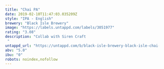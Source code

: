 ```yaml
---
title: "Chai PA"
date: 2019-02-10T11:47:03.035209Z
style: "IPA - English"
brewery: "Black Isle Brewery"
image: "https://labels.untappd.com/labels/3051977"
rating: "3.08"
description: "Collab with Siren Craft "
untappd_url: "https://untappd.com/b/black-isle-brewery-black-isle-chai-pa/3051977"
abv: "5.0"
ibu: "0"
robots: noindex,nofollow
---
```

